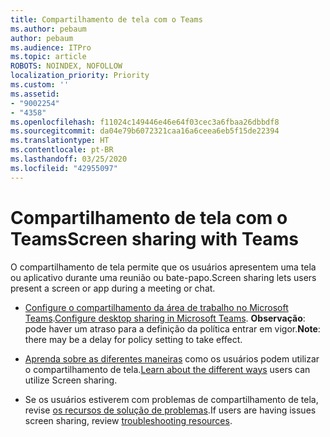 ```yaml
---
title: Compartilhamento de tela com o Teams
ms.author: pebaum
author: pebaum
ms.audience: ITPro
ms.topic: article
ROBOTS: NOINDEX, NOFOLLOW
localization_priority: Priority
ms.custom: ''
ms.assetid:
- "9002254"
- "4358"
ms.openlocfilehash: f11024c149446e46e64f03cec3a6fbaa26dbbdf8
ms.sourcegitcommit: da04e79b6072321caa16a6ceea6eb5f15de22394
ms.translationtype: HT
ms.contentlocale: pt-BR
ms.lasthandoff: 03/25/2020
ms.locfileid: "42955097"
---
```

# <a name="screen-sharing-with-teams"></a><span data-ttu-id="d1135-102">Compartilhamento de tela com o Teams</span><span class="sxs-lookup"><span data-stu-id="d1135-102">Screen sharing with Teams</span></span>

<span data-ttu-id="d1135-103">O compartilhamento de tela permite que os usuários apresentem uma tela ou aplicativo durante uma reunião ou bate-papo.</span><span class="sxs-lookup"><span data-stu-id="d1135-103">Screen sharing lets users present a screen or app during a meeting or chat.</span></span>

- <span data-ttu-id="d1135-104">[Configure o compartilhamento da área de trabalho no Microsoft Teams](https://docs.microsoft.com/microsoftteams/configure-desktop-sharing).</span><span class="sxs-lookup"><span data-stu-id="d1135-104">[Configure desktop sharing in Microsoft Teams](https://docs.microsoft.com/microsoftteams/configure-desktop-sharing).</span></span> <span data-ttu-id="d1135-105">**Observação**: pode haver um atraso para a definição da política entrar em vigor.</span><span class="sxs-lookup"><span data-stu-id="d1135-105">**Note**: there may be a delay for policy setting to take effect.</span></span> 

- <span data-ttu-id="d1135-106">[Aprenda sobre as diferentes maneiras](https://docs.microsoft.com/microsoftteams/meeting-policies-in-teams#meeting-policy-settings---content-sharing) como os usuários podem utilizar o compartilhamento de tela.</span><span class="sxs-lookup"><span data-stu-id="d1135-106">[Learn about the different ways](https://docs.microsoft.com/microsoftteams/meeting-policies-in-teams#meeting-policy-settings---content-sharing) users can utilize Screen sharing.</span></span> 

- <span data-ttu-id="d1135-107">Se os usuários estiverem com problemas de compartilhamento de tela, revise [os recursos de solução de problemas](https://docs.microsoft.com/microsoftteams/connectivity-issues).</span><span class="sxs-lookup"><span data-stu-id="d1135-107">If users are having issues screen sharing, review [troubleshooting resources](https://docs.microsoft.com/microsoftteams/connectivity-issues).</span></span> 
